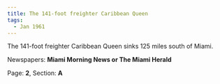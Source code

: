 ```yaml
---  
title: The 141-foot freighter Caribbean Queen  
tags:  
  - Jan 1961  
---  
```

  
The 141-foot freighter Caribbean Queen sinks 125 miles south of Miami.  
  
Newspapers: **Miami Morning News or The Miami Herald**  
  
Page: **2**, Section: **A** 
